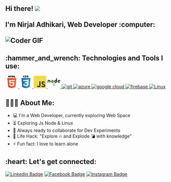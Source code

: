 <h2 align="left">
 <abc>
  <br>Hi there! <img src="https://user-images.githubusercontent.com/42378118/110234147-e3259600-7f4e-11eb-95be-0c4047144dea.gif" width="30"><br>
  <br> I'm Nirjal Adhikari, Web Developer :computer:<br>
  <br>
    <img src="https://media.giphy.com/media/SWoSkN6DxTszqIKEqv/giphy.gif" alt="Coder GIF" width="500">
 </abc>
</h2> 
<h2 align="left">:hammer_and_wrench: Technologies and Tools I use:</h2>
<p align="left">
    <a href="https://www.w3.org/html/" target="_blank"> <img src="https://raw.githubusercontent.com/devicons/devicon/master/icons/html5/html5-original-wordmark.svg" alt="html5" width="40" height="40"/> </a>
    <a href="https://www.w3schools.com/css/" target="_blank"> <img src="https://raw.githubusercontent.com/devicons/devicon/master/icons/css3/css3-original-wordmark.svg" alt="css3" width="40" height="40"/> </a>
    <a href="https://developer.mozilla.org/en-US/docs/Web/JavaScript" target="_blank"> <img src="https://raw.githubusercontent.com/devicons/devicon/master/icons/javascript/javascript-original.svg" alt="javascript" width="40" height="40"/> </a>
      <a href="https://nodejs.org" target="_blank"> <img src="https://raw.githubusercontent.com/devicons/devicon/master/icons/nodejs/nodejs-original-wordmark.svg" alt="nodejs" width="40" height="40"/> </a>
<a href="https://git-scm.com/" target="_blank"> <img src="https://www.vectorlogo.zone/logos/git-scm/git-scm-icon.svg" alt="git" width="40" height="40"/> </a>
<a href="https://azure.microsoft.com/en-us/" target="_blank"> <img src="https://www.vectorlogo.zone/logos/microsoft_azure/microsoft_azure-icon.svg" alt="azure" width="40" height="40"/> </a>
 <a href="https://cloud.google.com/" target="_blank"> <img src="https://www.vectorlogo.zone/logos/google_cloud/google_cloud-icon.svg" alt="google cloud" width="40" height="40"/> </a>
 <a href="https://firebase.google.com/" target="_blank"> <img src="https://www.vectorlogo.zone/logos/firebase/firebase-icon.svg" alt="firebase" width="40" height="40"/> </a>
  <a href="https://linux.google.com/" target="_blank"> <img src="https://e7.pngegg.com/pngimages/246/179/png-clipart-duck-penguin-free-software-linux-linux-logo-vertebrate-bird.png" alt="Linux" width="40" height="40"/> </a>  </p>

<h2 align="left">👨🏻‍💻 About Me:</h2>

- :computer: I'm a Web Developer, currently exploring Web Space
- :hourglass_flowing_sand: Exploring Js Node & Linux
- :rocket: Always ready to collaborate for Dev Experiments
- :dart: Life Hack: "Explore :fire: and Explode :bomb: with knowledge"
- :zap: Fun fact: I love to learn alone<br>

<h2 align="left">:heart: Let's get connected:</h2>

[![Linkedin Badge](https://img.shields.io/badge/-Nirjaladhiakri-blue?style=flat-square&logo=Linkedin&logoColor=white&link=https://www.linkedin.com/in/imsivram1999/)](https://www.linkedin.com/in/nirjal-adhikari-051b722a5/)
[![Facebook Badge](https://img.shields.io/badge/-Nirjaladhikari-3b5998?style=flat-square&labelColor=3b5998&logo=facebook&logoColor=white&link=https://www.facebook.com/nirjal.adhikari.290871)](https://www.facebook.com/nirjal.adhikari.290871) [![Instagram Badge](https://img.shields.io/badge/-Nirjal-D7008A?style=flat-square&labelColor=D7008A&logo=Instagram&logoColor=white&link=https://www.instagram.com/morax_is_back/)](https://www.instagram.com/morax_is_back/)
